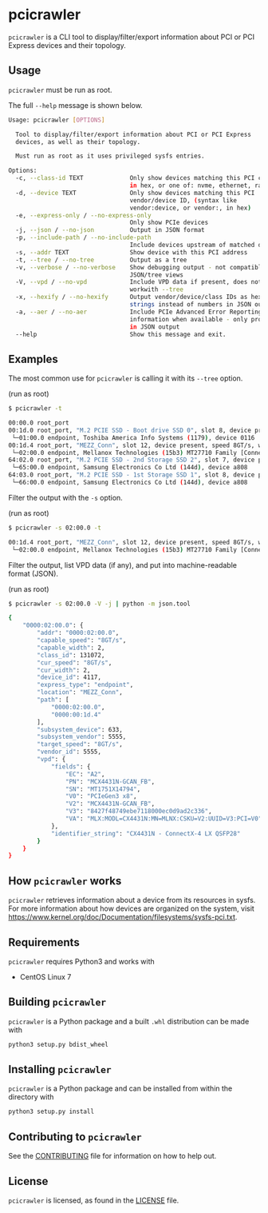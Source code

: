 # pcicrawler
`pcicrawler` is a CLI tool to display/filter/export information about PCI or PCI
Express devices and their topology.

## Usage
`pcicrawler` must be run as root.

The full `--help` message is shown below.
```bash
Usage: pcicrawler [OPTIONS]

  Tool to display/filter/export information about PCI or PCI Express
  devices, as well as their topology.

  Must run as root as it uses privileged sysfs entries.

Options:
  -c, --class-id TEXT             Only show devices matching this PCI class ID
                                  in hex, or one of: nvme, ethernet, raid, gpu
  -d, --device TEXT               Only show devices matching this PCI
                                  vendor/device ID, (syntax like
                                  vendor:device, or vendor:, in hex)
  -e, --express-only / --no-express-only
                                  Only show PCIe devices
  -j, --json / --no-json          Output in JSON format
  -p, --include-path / --no-include-path
                                  Include devices upstream of matched devices
  -s, --addr TEXT                 Show device with this PCI address
  -t, --tree / --no-tree          Output as a tree
  -v, --verbose / --no-verbose    Show debugging output - not compatible with
                                  JSON/tree views
  -V, --vpd / --no-vpd            Include VPD data if present, does not
                                  workwith --tree
  -x, --hexify / --no-hexify      Output vendor/device/class IDs as hex
                                  strings instead of numbers in JSON output
  -a, --aer / --no-aer            Include PCIe Advanced Error Reporting (AER)
                                  information when available - only provided
                                  in JSON output
  --help                          Show this message and exit.
```

## Examples
The most common use for `pcicrawler` is calling it with its `--tree` option.

(run as root)
```bash
$ pcicrawler -t
```
```bash
00:00.0 root_port
00:1d.0 root_port, "M.2 PCIE SSD - Boot drive SSD 0", slot 8, device present, speed 8GT/s, width x4
 └─01:00.0 endpoint, Toshiba America Info Systems (1179), device 0116
00:1d.4 root_port, "MEZZ_Conn", slot 12, device present, speed 8GT/s, width x2
 └─02:00.0 endpoint, Mellanox Technologies (15b3) MT27710 Family [ConnectX-4 Lx] (1015)
64:02.0 root_port, "M.2 PCIE SSD - 2nd Storage SSD 2", slot 7, device present, speed 8GT/s, width x4
 └─65:00.0 endpoint, Samsung Electronics Co Ltd (144d), device a808
64:03.0 root_port, "M.2 PCIE SSD - 1st Storage SSD 1", slot 8, device present, speed 8GT/s, width x4
 └─66:00.0 endpoint, Samsung Electronics Co Ltd (144d), device a808
```

Filter the output with the `-s` option.

(run as root)
```bash
$ pcicrawler -s 02:00.0 -t
```
```bash
00:1d.4 root_port, "MEZZ_Conn", slot 12, device present, speed 8GT/s, width x2
 └─02:00.0 endpoint, Mellanox Technologies (15b3) MT27710 Family [ConnectX-4 Lx] (1015)
```

Filter the output, list VPD data (if any), and put into machine-readable format (JSON).

(run as root)
```bash
$ pcicrawler -s 02:00.0 -V -j | python -m json.tool
```
```bash
{
    "0000:02:00.0": {
        "addr": "0000:02:00.0",
        "capable_speed": "8GT/s",
        "capable_width": 2,
        "class_id": 131072,
        "cur_speed": "8GT/s",
        "cur_width": 2,
        "device_id": 4117,
        "express_type": "endpoint",
        "location": "MEZZ_Conn",
        "path": [
            "0000:02:00.0",
            "0000:00:1d.4"
        ],
        "subsystem_device": 633,
        "subsystem_vendor": 5555,
        "target_speed": "8GT/s",
        "vendor_id": 5555,
        "vpd": {
            "fields": {
                "EC": "A2",
                "PN": "MCX4431N-GCAN_FB",
                "SN": "MT1751X14794",
                "V0": "PCIeGen3 x8",
                "V2": "MCX4431N-GCAN_FB",
                "V3": "8427f48749ebe7118000ec0d9ad2c336",
                "VA": "MLX:MODL=CX4431N:MN=MLNX:CSKU=V2:UUID=V3:PCI=V0"
            },
            "identifier_string": "CX4431N - ConnectX-4 LX QSFP28"
        }
    }
}
```

## How `pcicrawler` works
`pcicrawler` retrieves information about a device from its resources in sysfs. For
more information about how devices are organized on the system, visit
https://www.kernel.org/doc/Documentation/filesystems/sysfs-pci.txt.

## Requirements
`pcicrawler` requires Python3 and works with
* CentOS Linux 7

## Building `pcicrawler`
`pcicrawler` is a Python package and a built `.whl` distribution can be made with
```bash
python3 setup.py bdist_wheel
```

## Installing `pcicrawler`
`pcicrawler` is a Python package and can be installed from within the directory with
```bash
python3 setup.py install
```

## Contributing to `pcicrawler`
See the [CONTRIBUTING](CONTRIBUTING.md) file for information on how to help out.

## License
`pcicrawler` is <YOUR LICENSE HERE> licensed, as found in the [LICENSE](LICENSE) file.

